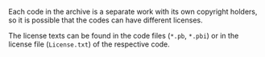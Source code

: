Each code in the archive is a separate work with its own copyright holders, so
it is possible that the codes can have different licenses.

The license texts can be found in the code files (`*.pb`, `*.pbi`) or in the
license file (`License.txt`) of the respective code.
